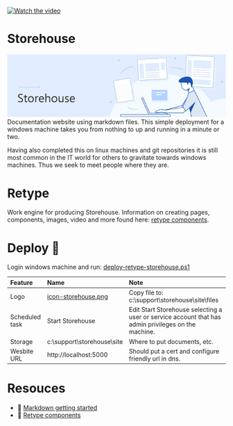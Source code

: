[![Watch the video](https://woodcloud.one/files/video-player.jpg)](https://woodcloud.one/files/sapphire-storehouse-deploy-1080p.mp4)

# Storehouse
![](images/storehouse-banner.png)
Documentation website using markdown files. This simple deployment for a windows machine takes you from nothing to up and running in a minute or two.

Having also completed this on linux machines and git repositories it is still most common in the IT world for others to gravitate towards windows machines. Thus we seek to meet people where they are.

# Retype
Work engine for producing Storehouse. Information on creating pages, components, images, video and more found here: [retype components](https://retype.com/components/).

# Deploy :hammer:
Login windows machine and run: [deploy-retype-storehouse.ps1](deploy-retype-storehouse.ps1)

|Feature|Name|Note|
|:---|:---|:---|
|Logo|[icon-storehouse.png](images/icon-storehouse.png)|Copy file to: c:\support\storehouse\site\files|
|Scheduled task|Start Storehouse|Edit Start Storehouse selecting a user or service account that has admin privileges on the machine.|
|Storage|c:\support\storehouse\site|Where to put documents, etc.|
|Wesbite URL|http://localhost:5000 |Should put a cert and configure friendly url in dns.|

# Resouces
- :blue_book: [Markdown getting started](https://www.markdownguide.org/getting-started/)
- :closed_book: [Retype components](https://retype.com/components/)
